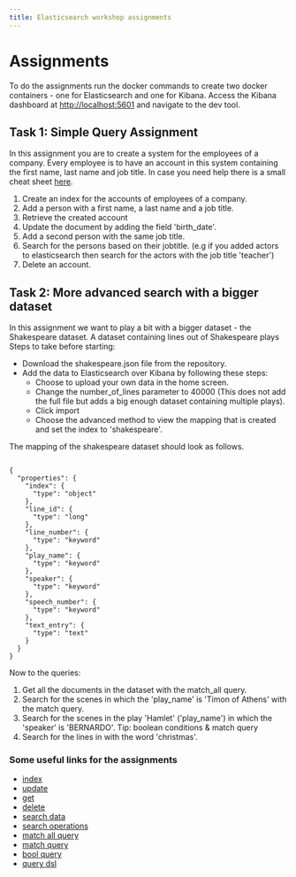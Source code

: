 ```yaml
---
title: Elasticsearch workshop assignments
---
```


Assignments
=====

To do the assignments run the docker commands to create two docker containers - one for Elasticsearch and one for Kibana.
Access the Kibana dashboard at [http://localhost:5601](http://localhost:5601) and navigate to the dev tool.

## Task 1: Simple Query Assignment

In this assignment you are to create a system for the employees of a company. Every employee is to have an account in this system containing the first name, last name and job title. In case you need help there is a small cheat sheet [here](https://sebivenlo.github.io/ESDE_2021_elasticsearch/cheat_sheet.html).

1. Create an index for the accounts of employees of a company.
2. Add a person with a first name, a last name and a job title.
3. Retrieve the created account
4. Update the document by adding the field 'birth_date'.
5. Add a second person with the same job title.
6. Search for the persons based on their jobtitle. (e.g if you added actors to elasticsearch then search for the actors with the job title 'teacher')
7. Delete an account.


## Task 2:  More advanced search with a bigger dataset

In this assignment we want to play a bit with a bigger dataset - the Shakespeare dataset. A dataset containing lines out of Shakespeare plays 
Steps to take before starting:
- Download the shakespeare.json file from the repository.
- Add the data to Elasticsearch over Kibana by following these steps:
  - Choose to upload your own data in the home screen.
  - Change the number_of_lines parameter to 40000 (This does not add the full file but adds a big enough dataset containing multiple plays).
  - Click import
  - Choose the advanced method to view the mapping that is created and set the index to 'shakespeare'.

The mapping of the shakespeare dataset should look as follows.

```

{
  "properties": {
    "index": {
      "type": "object"
    },
    "line_id": {
      "type": "long"
    },
    "line_number": {
      "type": "keyword"
    },
    "play_name": {
      "type": "keyword"
    },
    "speaker": {
      "type": "keyword"
    },
    "speech_number": {
      "type": "keyword"
    },
    "text_entry": {
      "type": "text"
    }
  }
}

```

Now to the queries:
1. Get all the documents in the dataset with the match_all query.
2. Search for the scenes in which the 'play_name' is 'Timon of Athens' with the match query.
3. Search for the scenes in the play 'Hamlet' ('play_name') in which the 'speaker' is 'BERNARDO'. Tip: boolean conditions & match query
4. Search for the lines in with the word 'christmas'.


### Some useful links for the assignments

- [index](https://www.elastic.co/guide/en/elasticsearch/reference/current/docs-index_.html)
- [update](https://www.elastic.co/guide/en/elasticsearch/reference/current/docs-update.html)
- [get](https://www.elastic.co/guide/en/elasticsearch/reference/current/docs-get.html)
- [delete](https://www.elastic.co/guide/en/elasticsearch/reference/current/docs-delete.html)
- [search data](https://www.elastic.co/guide/en/elasticsearch/reference/current/search-your-data.html)
- [search operations](https://www.elastic.co/guide/en/elasticsearch/client/php-api/current/search_operations.html)
- [match all query](https://www.elastic.co/guide/en/elasticsearch/reference/current/query-dsl-match-all-query.html)
- [match query](https://www.elastic.co/guide/en/elasticsearch/reference/current/query-dsl-match-query.html)
- [bool query](https://www.elastic.co/guide/en/elasticsearch/reference/current/query-dsl-bool-query.html)
- [query dsl](https://www.elastic.co/guide/en/elasticsearch/reference/current/query-dsl.html)
